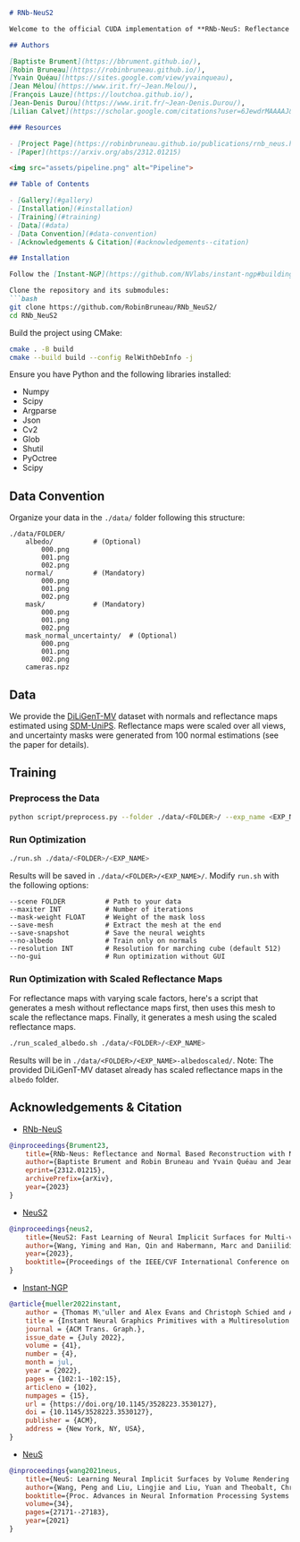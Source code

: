 ```markdown
# RNb-NeuS2

Welcome to the official CUDA implementation of **RNb-NeuS: Reflectance and Normal-based Multi-View 3D Reconstruction**.

## Authors

[Baptiste Brument](https://bbrument.github.io/),  
[Robin Bruneau](https://robinbruneau.github.io/),  
[Yvain Quéau](https://sites.google.com/view/yvainqueau),  
[Jean Mélou](https://www.irit.fr/~Jean.Melou/),  
[François Lauze](https://loutchoa.github.io/),  
[Jean-Denis Durou](https://www.irit.fr/~Jean-Denis.Durou/),  
[Lilian Calvet](https://scholar.google.com/citations?user=6JewdrMAAAAJ&hl=en)

### Resources

- [Project Page](https://robinbruneau.github.io/publications/rnb_neus.html)
- [Paper](https://arxiv.org/abs/2312.01215)

<img src="assets/pipeline.png" alt="Pipeline">

## Table of Contents

- [Gallery](#gallery)
- [Installation](#installation)
- [Training](#training)
- [Data](#data)
- [Data Convention](#data-convention)
- [Acknowledgements & Citation](#acknowledgements--citation)

## Installation

Follow the [Instant-NGP](https://github.com/NVlabs/instant-ngp#building-instant-ngp-windows--linux) instructions for requirements and compilation. [NeuS2](https://github.com/19reborn/NeuS2) installation steps are similar.

Clone the repository and its submodules:
```bash
git clone https://github.com/RobinBruneau/RNb_NeuS2/
cd RNb_NeuS2
```

Build the project using CMake:
```bash
cmake . -B build
cmake --build build --config RelWithDebInfo -j 
```

Ensure you have Python and the following libraries installed:
- Numpy
- Scipy
- Argparse
- Json
- Cv2
- Glob
- Shutil
- PyOctree
- Scipy

## Data Convention

Organize your data in the `./data/` folder following this structure:
```plaintext
./data/FOLDER/
    albedo/          # (Optional)
        000.png
        001.png
        002.png
    normal/          # (Mandatory)
        000.png
        001.png
        002.png
    mask/            # (Mandatory)
        000.png
        001.png
        002.png
    mask_normal_uncertainty/  # (Optional)
        000.png
        001.png
        002.png
    cameras.npz
```

## Data

We provide the [DiLiGenT-MV](https://drive.google.com/file/d/1TEBM6Dd7IwjRqJX0p8JwT9hLmy_vA5nU/view?usp=drive_link) dataset with normals and reflectance maps estimated using [SDM-UniPS](https://github.com/satoshi-ikehata/SDM-UniPS-CVPR2023/). Reflectance maps were scaled over all views, and uncertainty masks were generated from 100 normal estimations (see the paper for details).

## Training

### Preprocess the Data

```bash
python script/preprocess.py --folder ./data/<FOLDER>/ --exp_name <EXP_NAME>
```

### Run Optimization

```bash
./run.sh ./data/<FOLDER>/<EXP_NAME>
```

Results will be saved in `./data/<FOLDER>/<EXP_NAME>/`. Modify `run.sh` with the following options:

```plaintext
--scene FOLDER          # Path to your data
--maxiter INT           # Number of iterations
--mask-weight FLOAT     # Weight of the mask loss
--save-mesh             # Extract the mesh at the end
--save-snapshot         # Save the neural weights
--no-albedo             # Train only on normals
--resolution INT        # Resolution for marching cube (default 512)
--no-gui                # Run optimization without GUI
```

### Run Optimization with Scaled Reflectance Maps

For reflectance maps with varying scale factors, here's a script that generates a mesh without reflectance maps first, then uses this mesh to scale the reflectance maps. Finally, it generates a mesh using the scaled reflectance maps. 

```bash
./run_scaled_albedo.sh ./data/<FOLDER>/<EXP_NAME>
```
Results will be in `./data/<FOLDER>/<EXP_NAME>-albedoscaled/`.
Note: The provided DiLiGenT-MV dataset already has scaled reflectance maps in the `albedo` folder.

## Acknowledgements & Citation

- [RNb-NeuS](https://robinbruneau.github.io/publications/rnb_neus.html)

```bibtex
@inproceedings{Brument23,
    title={RNb-Neus: Reflectance and Normal Based Reconstruction with NeuS},
    author={Baptiste Brument and Robin Bruneau and Yvain Quéau and Jean Mélou and François Lauze and Jean-Denis Durou and Lilian Calvet},
    eprint={2312.01215},
    archivePrefix={arXiv},
    year={2023}
}
```

- [NeuS2](https://vcai.mpi-inf.mpg.de/projects/NeuS2/)

```bibtex
@inproceedings{neus2,
    title={NeuS2: Fast Learning of Neural Implicit Surfaces for Multi-view Reconstruction}, 
    author={Wang, Yiming and Han, Qin and Habermann, Marc and Daniilidis, Kostas and Theobalt, Christian and Liu, Lingjie},
    year={2023},
    booktitle={Proceedings of the IEEE/CVF International Conference on Computer Vision (ICCV)}
}
```

- [Instant-NGP](https://github.com/NVlabs/instant-ngp)

```bibtex
@article{mueller2022instant,
    author = {Thomas M\"uller and Alex Evans and Christoph Schied and Alexander Keller},
    title = {Instant Neural Graphics Primitives with a Multiresolution Hash Encoding},
    journal = {ACM Trans. Graph.},
    issue_date = {July 2022},
    volume = {41},
    number = {4},
    month = jul,
    year = {2022},
    pages = {102:1--102:15},
    articleno = {102},
    numpages = {15},
    url = {https://doi.org/10.1145/3528223.3530127},
    doi = {10.1145/3528223.3530127},
    publisher = {ACM},
    address = {New York, NY, USA},
}
```

- [NeuS](https://lingjie0206.github.io/papers/NeuS/)

```bibtex
@inproceedings{wang2021neus,
    title={NeuS: Learning Neural Implicit Surfaces by Volume Rendering for Multi-view Reconstruction},
    author={Wang, Peng and Liu, Lingjie and Liu, Yuan and Theobalt, Christian and Komura, Taku and Wang, Wenping},
    booktitle={Proc. Advances in Neural Information Processing Systems (NeurIPS)},
    volume={34},
    pages={27171--27183},
    year={2021}
}